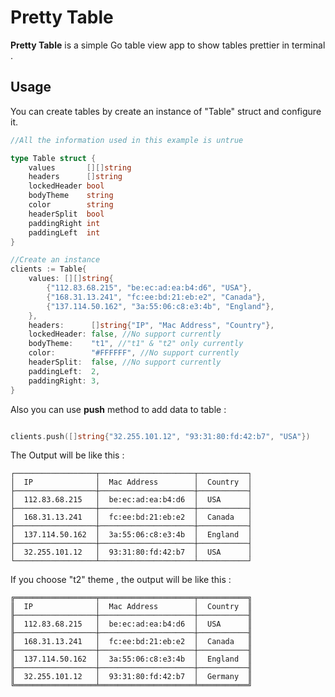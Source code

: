 # Pretty Table
**Pretty Table** is a simple Go table view app to show tables prettier in terminal .

Usage
---
You can create tables by create an instance of "Table" struct and configure it.
```go
//All the information used in this example is untrue

type Table struct {
	values       [][]string
	headers      []string
	lockedHeader bool
	bodyTheme    string
	color        string
	headerSplit  bool
	paddingRight int
	paddingLeft  int
}

//Create an instance
clients := Table{
	values: [][]string{
		{"112.83.68.215", "be:ec:ad:ea:b4:d6", "USA"},
		{"168.31.13.241", "fc:ee:bd:21:eb:e2", "Canada"},
		{"137.114.50.162", "3a:55:06:c8:e3:4b", "England"},
	},
	headers:      []string{"IP", "Mac Address", "Country"},
	lockedHeader: false, //No support currently
	bodyTheme:    "t1", //"t1" & "t2" only currently
	color:        "#FFFFFF", //No support currently
	headerSplit:  false, //No support currently
	paddingLeft:  2,
	paddingRight: 3,
}
```

Also you can use **push** method to add data to table :

```go

clients.push([]string{"32.255.101.12", "93:31:80:fd:42:b7", "USA"})

```

The Output will be like this :
```text
┌──────────────────┬─────────────────────┬───────────┐
│  IP              │  Mac Address        │  Country  │
├──────────────────┼─────────────────────┼───────────┤
│  112.83.68.215   │  be:ec:ad:ea:b4:d6  │  USA      │
├──────────────────┼─────────────────────┼───────────┤
│  168.31.13.241   │  fc:ee:bd:21:eb:e2  │  Canada   │
├──────────────────┼─────────────────────┼───────────┤
│  137.114.50.162  │  3a:55:06:c8:e3:4b  │  England  │
├──────────────────┼─────────────────────┼───────────┤
│  32.255.101.12   │  93:31:80:fd:42:b7  │  USA      │
└──────────────────┴─────────────────────┴───────────┘
```

If you choose "t2" theme , the output will be like this :

```text
╔══════════════════╤═════════════════════╤═══════════╗
║  IP              │  Mac Address        │  Country  ║
╟──────────────────┼─────────────────────┼───────────╢
║  112.83.68.215   │  be:ec:ad:ea:b4:d6  │  USA      ║
╟──────────────────┼─────────────────────┼───────────╢
║  168.31.13.241   │  fc:ee:bd:21:eb:e2  │  Canada   ║
╟──────────────────┼─────────────────────┼───────────╢
║  137.114.50.162  │  3a:55:06:c8:e3:4b  │  England  ║
╟──────────────────┼─────────────────────┼───────────╢
║  32.255.101.12   │  93:31:80:fd:42:b7  │  Germany  ║
╚══════════════════╧═════════════════════╧═══════════╝
```